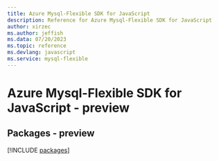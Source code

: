 ```yaml
---
title: Azure Mysql-Flexible SDK for JavaScript
description: Reference for Azure Mysql-Flexible SDK for JavaScript
author: xirzec
ms.author: jeffish
ms.data: 07/20/2023
ms.topic: reference
ms.devlang: javascript
ms.service: mysql-flexible
---
```

# Azure Mysql-Flexible SDK for JavaScript - preview
## Packages - preview
[!INCLUDE [packages](mysql-flexible-index.md)]